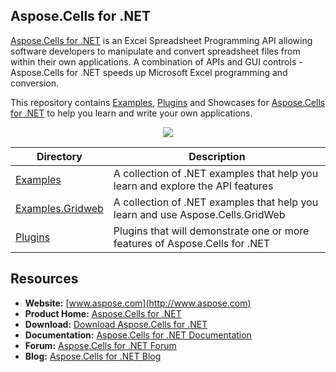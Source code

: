 ## Aspose.Cells for .NET

[Aspose.Cells for .NET](http://www.aspose.com/products/cells/net) is an Excel Spreadsheet Programming API allowing software developers to manipulate and convert spreadsheet files from within their own applications. A combination of APIs and GUI controls - Aspose.Cells for .NET speeds up Microsoft Excel programming and conversion.

This repository contains [Examples](Examples), [Plugins](Plugins) and Showcases for [Aspose.Cells for .NET](http://www.aspose.com/products/cells/net) to help you learn and write your own applications.

<p align="center">
  <a title="Download ZIP" href="https://github.com/aspose-cells/Aspose.Cells-for-.NET/archive/master.zip">
    <img src="http://i.imgur.com/hwNhrGZ.png" />
  </a>
</p>


Directory | Description
--------- | -----------
[Examples](Examples)  | A collection of .NET examples that help you learn and explore the API features
[Examples.Gridweb](Examples.GridWeb)  | A collection of .NET examples that help you learn and use Aspose.Cells.GridWeb
[Plugins](Plugins)  | Plugins that will demonstrate one or more features of Aspose.Cells for .NET


## Resources

* **Website:** [www.aspose.com](http://www.aspose.com)
* **Product Home:** [Aspose.Cells for .NET](http://www.aspose.com/products/cells/net)
* **Download:** [Download Aspose.Cells for .NET](http://www.aspose.com/downloads/cells/net)
* **Documentation:** [Aspose.Cells for .NET Documentation](http://www.aspose.com/docs/display/cellsnet/Home)
* **Forum:** [Aspose.Cells for .NET Forum](http://www.aspose.com/community/forums/aspose.cells-product-family/19/showforum.aspx)
* **Blog:** [Aspose.Cells for .NET Blog](http://www.aspose.com/blogs/aspose-products/aspose-cells-product-family.html)
